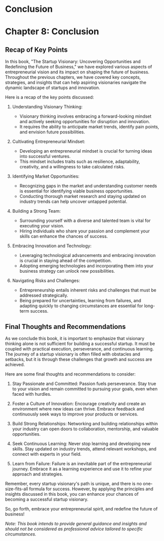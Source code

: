 # Conclusion

Chapter 8: Conclusion
=====================

Recap of Key Points
-------------------

In this book, "The Startup Visionary: Uncovering Opportunities and Redefining the Future of Business," we have explored various aspects of entrepreneurial vision and its impact on shaping the future of business. Throughout the previous chapters, we have covered key concepts, strategies, and insights that can help aspiring visionaries navigate the dynamic landscape of startups and innovation.

Here is a recap of the key points discussed:

1. Understanding Visionary Thinking:

   * Visionary thinking involves embracing a forward-looking mindset and actively seeking opportunities for disruption and innovation.
   * It requires the ability to anticipate market trends, identify pain points, and envision future possibilities.
2. Cultivating Entrepreneurial Mindset:

   * Developing an entrepreneurial mindset is crucial for turning ideas into successful ventures.
   * This mindset includes traits such as resilience, adaptability, creativity, and a willingness to take calculated risks.
3. Identifying Market Opportunities:

   * Recognizing gaps in the market and understanding customer needs is essential for identifying viable business opportunities.
   * Conducting thorough market research and staying updated on industry trends can help uncover untapped potential.
4. Building a Strong Team:

   * Surrounding yourself with a diverse and talented team is vital for executing your vision.
   * Hiring individuals who share your passion and complement your skills can enhance the chances of success.
5. Embracing Innovation and Technology:

   * Leveraging technological advancements and embracing innovation is crucial in staying ahead of the competition.
   * Adopting emerging technologies and incorporating them into your business strategy can unlock new possibilities.
6. Navigating Risks and Challenges:

   * Entrepreneurship entails inherent risks and challenges that must be addressed strategically.
   * Being prepared for uncertainties, learning from failures, and adapting quickly to changing circumstances are essential for long-term success.

Final Thoughts and Recommendations
----------------------------------

As we conclude this book, it is important to emphasize that visionary thinking alone is not sufficient for building a successful startup. It must be coupled with practical execution, perseverance, and continuous learning. The journey of a startup visionary is often filled with obstacles and setbacks, but it is through these challenges that growth and success are achieved.

Here are some final thoughts and recommendations to consider:

1. Stay Passionate and Committed: Passion fuels perseverance. Stay true to your vision and remain committed to pursuing your goals, even when faced with hurdles.

2. Foster a Culture of Innovation: Encourage creativity and create an environment where new ideas can thrive. Embrace feedback and continuously seek ways to improve your products or services.

3. Build Strong Relationships: Networking and building relationships within your industry can open doors to collaboration, mentorship, and valuable opportunities.

4. Seek Continuous Learning: Never stop learning and developing new skills. Stay updated on industry trends, attend relevant workshops, and connect with experts in your field.

5. Learn from Failure: Failure is an inevitable part of the entrepreneurial journey. Embrace it as a learning experience and use it to refine your approach and strategies.

Remember, every startup visionary's path is unique, and there is no one-size-fits-all formula for success. However, by applying the principles and insights discussed in this book, you can enhance your chances of becoming a successful startup visionary.

So, go forth, embrace your entrepreneurial spirit, and redefine the future of business!

*Note: This book intends to provide general guidance and insights and should not be considered as professional advice tailored to specific circumstances.*